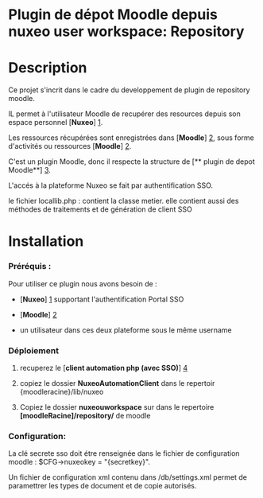 **Plugin de dépot Moodle depuis nuxeo user workspace: Repository** 
==================================================================


Description 
===========

Ce projet s'incrit dans le cadre du developpement de plugin de repository moodle.

IL permet à l'utilisateur Moodle de recupérer des resources depuis son espace personnel [**Nuxeo**] [1].

Les ressources récupérées sont enregistrées dans  [**Moodle**] [2], sous forme d'activités ou ressources  [**Moodle**] [2].

C'est un plugin Moodle, donc il respecte la structure de  [** plugin de depot Moodle**] [3].

L'accés à la plateforme Nuxeo se fait par authentification SSO.


le fichier locallib.php : contient la classe metier. elle contient aussi des méthodes de traitements et de génération de client SSO

	
Installation 
============

### 	Préréquis :
Pour utiliser ce plugin nous avons besoin de :

*	[**Nuxeo**] [1] supportant l'authentification Portal SSO 

*	[**Moodle**] [2] 

*	un utilisateur dans ces deux plateforme sous le même username

###	Déploiement

 
1. recuperez le [**client automation php (avec SSO)**] [4] 

2. copiez le dossier **NuxeoAutomationClient**  dans le repertoir {moodleracine}/lib/nuxeo 

3. Copiez le dossier **nuxeouworkspace** sur dans le repertoire **[moodleRacine]/repository/** de moodle 
	



### 	Configuration: 

La clé secrete sso doit étre renseignée dans le fichier de configuration
moodle : $CFG->nuxeokey = "{secretkey}".

Un fichier de configuration xml contenu dans /db/settings.xml permet de paramettrer les types de document et de copie autorisés.


[1]: http://www.nuxeo.com/
[2]: https://moodle.org/
[3]: http://docs.moodle.org/dev/Repository_plugins
[4]: hhttps://github.com/nuxeo/nuxeo-moodle-plugin/tree/master/moodle-plugin/moodle-plugin-automation
 
 
			 
	

